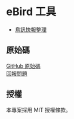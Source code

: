 # eBird 工具

- [鳥訊快報整理](alerts/)

## 原始碼

[GitHub 原始碼](https://github.com/ChrisTorng/eBird)<br/>
[回報問題](https://github.com/ChrisTorng/eBird/issues)

## 授權

本專案採用 MIT 授權條款。